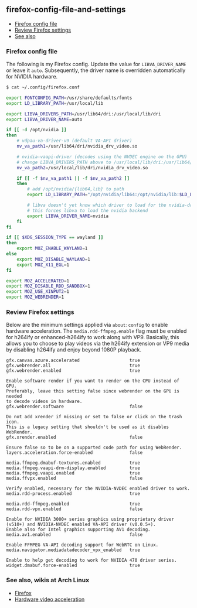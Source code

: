 ## firefox-config-file-and-settings

* [Firefox config file](#config)
* [Review Firefox settings](#settings)
* [See also](#wikis)

### <a id="config">Firefox config file

The following is my Firefox config. Update the value for `LIBVA_DRIVER_NAME` or leave it `auto`. Subsequently, the driver name is overridden automatically for NVIDIA hardware.

```bash
$ cat ~/.config/firefox.conf

export FONTCONFIG_PATH=/usr/share/defaults/fonts
export LD_LIBRARY_PATH=/usr/local/lib

export LIBVA_DRIVERS_PATH=/usr/lib64/dri:/usr/local/lib/dri
export LIBVA_DRIVER_NAME=auto

if [[ -d /opt/nvidia ]]
then
    # vdpau-va-driver-v9 (default VA-API driver)
    nv_va_path1=/usr/lib64/dri/nvidia_drv_video.so

    # nvidia-vaapi-driver (decodes using the NVDEC engine on the GPU)
    # change LIBVA_DRIVERS_PATH above to /usr/local/lib/dri:/usr/lib64/dri
    nv_va_path2=/usr/local/lib/dri/nvidia_drv_video.so

    if [[ -f $nv_va_path1 || -f $nv_va_path2 ]]
    then
        # add /opt/nvidia/{lib64,lib} to path
        export LD_LIBRARY_PATH="/opt/nvidia/lib64:/opt/nvidia/lib:$LD_LIBRARY_PATH"

        # libva doesn't yet know which driver to load for the nvidia-drm driver
        # this forces libva to load the nvidia backend
        export LIBVA_DRIVER_NAME=nvidia
    fi
fi

if [[ $XDG_SESSION_TYPE == wayland ]]
then
    export MOZ_ENABLE_WAYLAND=1
else
    export MOZ_DISABLE_WAYLAND=1
    export MOZ_X11_EGL=1
fi

export MOZ_ACCELERATED=1
export MOZ_DISABLE_RDD_SANDBOX=1
export MOZ_USE_XINPUT2=1
export MOZ_WEBRENDER=1
```

### <a id="settings">Review Firefox settings

Below are the minimum settings applied via `about:config` to enable hardware acceleration. The `media.rdd-ffmpeg.enable` flag must be enabled for h264ify or enhanced-h264ify to work along with VP9. Basically, this allows you to choose to play videos via the h264ify extension or VP9 media by disabling h264ify and enjoy beyond 1080P playback.

```text
gfx.canvas.azure.accelerated                   true
gfx.webrender.all                              true
gfx.webrender.enabled                          true

Enable software render if you want to render on the CPU instead of GPU.
Preferably, leave this setting false since webrender on the GPU is needed
to decode videos in hardware.
gfx.webrender.software                         false

Do not add xrender if missing or set to false or click on the trash icon.
This is a legacy setting that shouldn't be used as it disables WebRender.
gfx.xrender.enabled                            false

Ensure false so to be on a supported code path for using WebRender.
layers.acceleration.force-enabled              false

media.ffmpeg.dmabuf-textures.enabled           true
media.ffmpeg.vaapi-drm-display.enabled         true
media.ffmpeg.vaapi.enabled                     true
media.ffvpx.enabled                            false

Verify enabled, necessary for the NVIDIA-NVDEC enabled driver to work.
media.rdd-process.enabled                      true

media.rdd-ffmpeg.enabled                       true
media.rdd-vpx.enabled                          false

Enable for NVIDIA 3000+ series graphics using proprietary driver
(v510+) and NVIDIA-NVDEC enabled VA-API driver (v0.0.5+).
Enable also for Intel graphics supporting AV1 decoding.
media.av1.enabled                              false

Enable FFMPEG VA-API decoding support for WebRTC on Linux.
media.navigator.mediadatadecoder_vpx_enabled   true

Enable to help get decoding to work for NVIDIA 470 driver series.
widget.dmabuf.force-enabled                    true
```

### <a id="wikis">See also, wikis at Arch Linux

* [Firefox](https://wiki.archlinux.org/title/Firefox)
* [Hardware video acceleration](https://wiki.archlinux.org/title/Hardware_video_acceleration)

